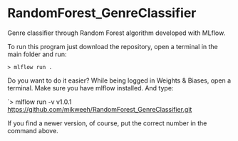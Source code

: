 # RandomForest_GenreClassifier
Genre classifier through Random Forest algorithm developed with MLflow.

To run this program just download the repository, open a terminal in the main folder and run:

`> mlflow run .`

Do you want to do it easier? While being logged in Weights & Biases, open a terminal. Make sure you have mlflow installed. And type:

`> mlflow run -v v1.0.1 https://github.com/mikweeh/RandomForest_GenreClassifier.git

If you find a newer version, of course, put the correct number in the command above.
